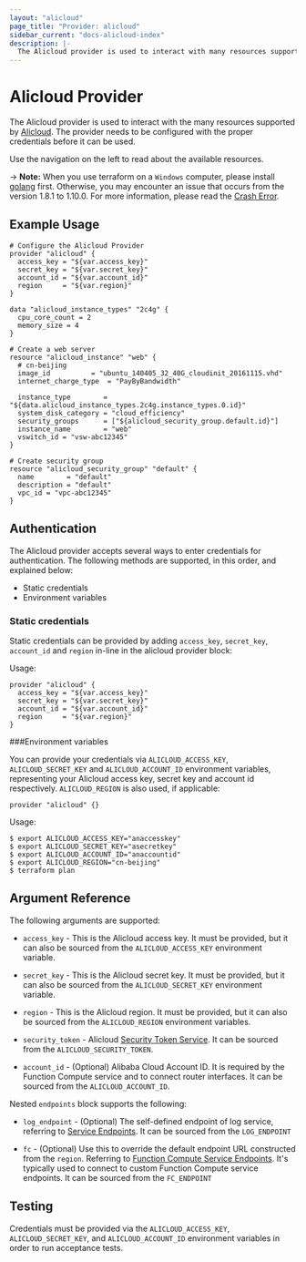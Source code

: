 ```yaml
---
layout: "alicloud"
page_title: "Provider: alicloud"
sidebar_current: "docs-alicloud-index"
description: |-
  The Alicloud provider is used to interact with many resources supported by Alicloud. The provider needs to be configured with the proper credentials before it can be used.
---
```


# Alicloud Provider

The Alicloud provider is used to interact with the
many resources supported by [Alicloud](https://www.alibabacloud.com). The provider needs to be configured
with the proper credentials before it can be used.

Use the navigation on the left to read about the available resources.

-> **Note:** When you use terraform on a `Windows` computer, please install [golang](https://golang.org/dl/) first.
Otherwise, you may encounter an issue that occurs from the version 1.8.1 to 1.10.0. For more information, please read the [Crash Error](https://github.com/alibaba/terraform-provider/issues/469).


## Example Usage

```hcl
# Configure the Alicloud Provider
provider "alicloud" {
  access_key = "${var.access_key}"
  secret_key = "${var.secret_key}"
  account_id = "${var.account_id}"
  region     = "${var.region}"
}

data "alicloud_instance_types" "2c4g" {
  cpu_core_count = 2
  memory_size = 4
}

# Create a web server
resource "alicloud_instance" "web" {
  # cn-beijing
  image_id          = "ubuntu_140405_32_40G_cloudinit_20161115.vhd"
  internet_charge_type  = "PayByBandwidth"

  instance_type        = "${data.alicloud_instance_types.2c4g.instance_types.0.id}"
  system_disk_category = "cloud_efficiency"
  security_groups      = ["${alicloud_security_group.default.id}"]
  instance_name        = "web"
  vswitch_id = "vsw-abc12345"
}

# Create security group
resource "alicloud_security_group" "default" {
  name        = "default"
  description = "default"
  vpc_id = "vpc-abc12345"
}
```

## Authentication

The Alicloud provider accepts several ways to enter credentials for authentication.
The following methods are supported, in this order, and explained below:

- Static credentials
- Environment variables

### Static credentials ###

Static credentials can be provided by adding `access_key`, `secret_key`, `account_id` and `region` in-line in the
alicloud provider block:

Usage:

```hcl
provider "alicloud" {
  access_key = "${var.access_key}"
  secret_key = "${var.secret_key}"
  account_id = "${var.account_id}"
  region     = "${var.region}"
}
```


###Environment variables

You can provide your credentials via `ALICLOUD_ACCESS_KEY`, `ALICLOUD_SECRET_KEY` and `ALICLOUD_ACCOUNT_ID`
environment variables, representing your Alicloud access key, secret key and account id respectively.
`ALICLOUD_REGION` is also used, if applicable:

```hcl
provider "alicloud" {}
```

Usage:

```shell
$ export ALICLOUD_ACCESS_KEY="anaccesskey"
$ export ALICLOUD_SECRET_KEY="asecretkey"
$ export ALICLOUD_ACCOUNT_ID="anaccountid"
$ export ALICLOUD_REGION="cn-beijing"
$ terraform plan
```


## Argument Reference

The following arguments are supported:

* `access_key` - This is the Alicloud access key. It must be provided, but
  it can also be sourced from the `ALICLOUD_ACCESS_KEY` environment variable.

* `secret_key` - This is the Alicloud secret key. It must be provided, but
  it can also be sourced from the `ALICLOUD_SECRET_KEY` environment variable.

* `region` - This is the Alicloud region. It must be provided, but
  it can also be sourced from the `ALICLOUD_REGION` environment variables.

* `security_token` - Alicloud [Security Token Service](https://www.alibabacloud.com/help/doc-detail/66222.html).
  It can be sourced from the `ALICLOUD_SECURITY_TOKEN`.

* `account_id` - (Optional) Alibaba Cloud Account ID. It is required by the Function Compute service and to connect router interfaces.
  It can be sourced from the `ALICLOUD_ACCOUNT_ID`.

Nested `endpoints` block supports the following:

* `log_endpoint` - (Optional) The self-defined endpoint of log service, referring to [Service Endpoints](https://www.alibabacloud.com/help/doc-detail/29008.html).
  It can be sourced from the `LOG_ENDPOINT`

* `fc` - (Optional) Use this to override the default endpoint
  URL constructed from the `region`. Referring to [Function Compute Service Endpoints](https://www.alibabacloud.com/help/doc-detail/52984.htm).
  It's typically used to connect to custom Function Compute service endpoints.
  It can be sourced from the `FC_ENDPOINT`

## Testing

Credentials must be provided via the `ALICLOUD_ACCESS_KEY`, `ALICLOUD_SECRET_KEY`, and `ALICLOUD_ACCOUNT_ID`
environment variables in order to run acceptance tests.
